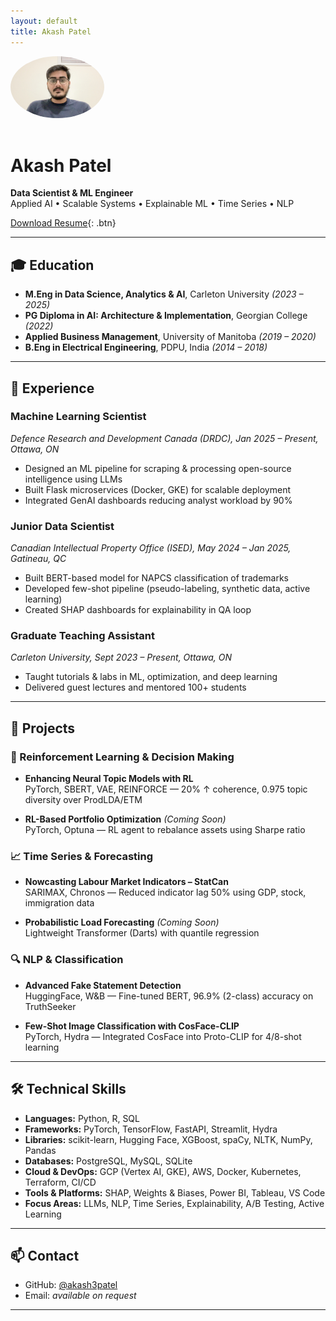 ```yaml
---
layout: default
title: Akash Patel
---
```


<img src="profile.jpg" alt="Akash Patel" style="width:150px; border-radius:50%; margin-bottom: 1rem;">

# Akash Patel

**Data Scientist & ML Engineer**  
Applied AI • Scalable Systems • Explainable ML • Time Series • NLP

[Download Resume](Akash_Patel_Resume.pdf){: .btn}

---

## 🎓 Education

- **M.Eng in Data Science, Analytics & AI**, Carleton University *(2023 – 2025)*  
- **PG Diploma in AI: Architecture & Implementation**, Georgian College *(2022)*  
- **Applied Business Management**, University of Manitoba *(2019 – 2020)*  
- **B.Eng in Electrical Engineering**, PDPU, India *(2014 – 2018)*

---

## 💼 Experience

### **Machine Learning Scientist**  
*Defence Research and Development Canada (DRDC), Jan 2025 – Present, Ottawa, ON*  
- Designed an ML pipeline for scraping & processing open-source intelligence using LLMs  
- Built Flask microservices (Docker, GKE) for scalable deployment  
- Integrated GenAI dashboards reducing analyst workload by 90%

### **Junior Data Scientist**  
*Canadian Intellectual Property Office (ISED), May 2024 – Jan 2025, Gatineau, QC*  
- Built BERT-based model for NAPCS classification of trademarks  
- Developed few-shot pipeline (pseudo-labeling, synthetic data, active learning)  
- Created SHAP dashboards for explainability in QA loop

### **Graduate Teaching Assistant**  
*Carleton University, Sept 2023 – Present, Ottawa, ON*  
- Taught tutorials & labs in ML, optimization, and deep learning  
- Delivered guest lectures and mentored 100+ students

---

## 🚀 Projects

### 🧠 Reinforcement Learning & Decision Making

- **Enhancing Neural Topic Models with RL**  
  PyTorch, SBERT, VAE, REINFORCE — 20% ↑ coherence, 0.975 topic diversity over ProdLDA/ETM  

- **RL-Based Portfolio Optimization** *(Coming Soon)*  
  PyTorch, Optuna — RL agent to rebalance assets using Sharpe ratio

### 📈 Time Series & Forecasting

- **Nowcasting Labour Market Indicators – StatCan**  
  SARIMAX, Chronos — Reduced indicator lag 50% using GDP, stock, immigration data

- **Probabilistic Load Forecasting** *(Coming Soon)*  
  Lightweight Transformer (Darts) with quantile regression

### 🔍 NLP & Classification

- **Advanced Fake Statement Detection**  
  HuggingFace, W&B — Fine-tuned BERT, 96.9% (2-class) accuracy on TruthSeeker

- **Few-Shot Image Classification with CosFace-CLIP**  
  PyTorch, Hydra — Integrated CosFace into Proto-CLIP for 4/8-shot learning

---

## 🛠 Technical Skills

- **Languages:** Python, R, SQL  
- **Frameworks:** PyTorch, TensorFlow, FastAPI, Streamlit, Hydra  
- **Libraries:** scikit-learn, Hugging Face, XGBoost, spaCy, NLTK, NumPy, Pandas  
- **Databases:** PostgreSQL, MySQL, SQLite  
- **Cloud & DevOps:** GCP (Vertex AI, GKE), AWS, Docker, Kubernetes, Terraform, CI/CD  
- **Tools & Platforms:** SHAP, Weights & Biases, Power BI, Tableau, VS Code  
- **Focus Areas:** LLMs, NLP, Time Series, Explainability, A/B Testing, Active Learning

---

## 📫 Contact

- GitHub: [@akash3patel](https://github.com/akash3patel)  
- Email: *available on request*

---